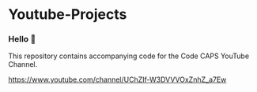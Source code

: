 # Youtube-Projects

### Hello 👋

This repository contains accompanying code for the Code CAPS YouTube Channel.

https://www.youtube.com/channel/UChZIf-W3DVVVOxZnhZ_a7Ew
